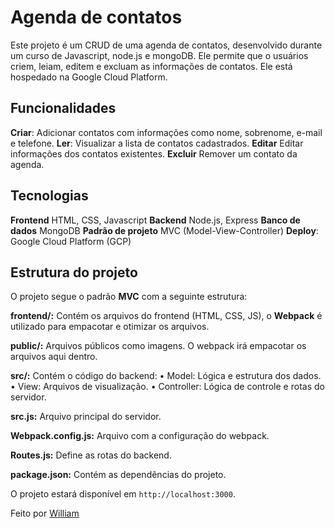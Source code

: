 # Agenda de contatos

Este projeto é um CRUD de uma agenda de contatos, desenvolvido durante um curso
de Javascript, node.js e mongoDB. Ele permite que o usuários criem, leiam, editem
e excluam as informações de contatos. Ele está hospedado na Google Cloud Platform.

## Funcionalidades 

**Criar**: Adicionar contatos com informações como nome, sobrenome, e-mail e telefone.
**Ler**: Visualizar a lista de contatos cadastrados.
**Editar** Editar informações dos contatos existentes.
**Excluir** Remover um contato da agenda.

## Tecnologias 

**Frontend** HTML, CSS, Javascript
**Backend** Node.js, Express
**Banco de dados** MongoDB
**Padrão de projeto** MVC (Model-View-Controller)
**Deploy**: Google Cloud Platform (GCP)

## Estrutura do projeto

O projeto segue o padrão **MVC** com a seguinte estrutura:

**frontend/:** Contém os arquivos do frontend (HTML, CSS, JS), o **Webpack**
    é utilizado para empacotar e otimizar os arquivos.

**public/:** Arquivos públicos como imagens. O webpack irá empacotar os
    arquivos aqui dentro.

**src/:** Contém o código do backend:
    • Model: Lógica e estrutura dos dados.
    • View: Arquivos de visualização.
    • Controller: Lógica de controle e rotas do servidor.

**src.js:** Arquivo principal do servidor.

**Webpack.config.js:** Arquivo com a configuração do webpack.

**Routes.js:** Define as rotas do backend.

**package.json:** Contém as dependências do projeto.

O projeto estará disponível em `http://localhost:3000`.
    

Feito por [William](https://github.com/Willzin1)